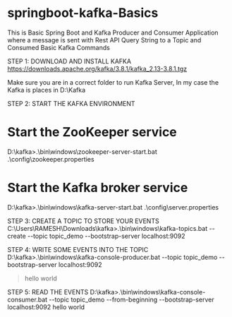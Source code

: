 # springboot-kafka-Basics
This is Basic Spring Boot  and Kafka Producer and Consumer Application where a message is sent with Rest API Query String to a Topic and Consumed
Basic Kafka Commands

STEP 1: DOWNLOAD AND INSTALL KAFKA
https://downloads.apache.org/kafka/3.8.1/kafka_2.13-3.8.1.tgz

Make sure you are in a correct folder to run Kafka Server, In my case the Kafka is places in D:\Kafka

STEP 2: START THE KAFKA ENVIRONMENT
# Start the ZooKeeper service
D:\kafka>.\bin\windows\zookeeper-server-start.bat .\config\zookeeper.properties

# Start the Kafka broker service
D:\kafka>.\bin\windows\kafka-server-start.bat .\config\server.properties

STEP 3: CREATE A TOPIC TO STORE YOUR EVENTS
C:\Users\RAMESH\Downloads\kafka>.\bin\windows\kafka-topics.bat --create --topic topic_demo --bootstrap-server localhost:9092

STEP 4: WRITE SOME EVENTS INTO THE TOPIC
D:\kafka>.\bin\windows\kafka-console-producer.bat --topic topic_demo --bootstrap-server localhost:9092
>hello world


STEP 5:  READ THE EVENTS
D:\kafka>.\bin\windows\kafka-console-consumer.bat --topic topic_demo --from-beginning --bootstrap-server localhost:9092
hello world
